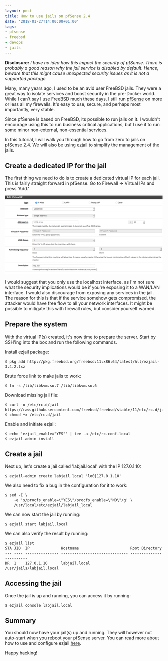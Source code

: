 ```yaml
---
layout: post
title: How to use jails on pfSense 2.4
date: '2018-01-27T14:00:00+01:00'
tags:
- pfsense
- freebsd
- devops
- jails
---
```


**Disclosure:** *I have no idea how this impact the security of pfSense. There is probably a good reason why the jail service is disabled by default. Hence, beware that this might cause unexpected security issues as it is not a supported package.*

Many, many years ago, I used to be an avid user FreeBSD jails. They were a great way to isolate services and boost security in the pre-Docker world. While I can't say I use FreeBSD much these days, I still run [pfSense](https://www.pfsense.org/) on more or less all my firewalls. It's easy to use, secure, and perhaps most importantly, very stable.

Since pfSense is based on FreeBSD, its possible to run jails on it. I wouldn't encourage using this to run business critical applications, but I use it to run some minor non-external, non-essential services.

In this tutorial, I will walk you through how to go from zero to jails on pfSense 2.4. We will also be using [ezjail](https://erdgeist.org/arts/software/ezjail) to simplify the management of the jails.

## Create a dedicated IP for the jail

The first thing we need to do is to create a dedicated virtual IP for each jail. This is fairly straight forward in pfSense. Go to Firewall -> Virtual IPs and press 'Add.'

![Add a Virtual IP](/assets/pfsense_virtual_ip.png)

I would suggest that you only use the localhost interface, as I'm not sure what the security implications would be if you're exposing it to a WAN/LAN interface. I would also discourage from exposing any services in the jail. The reason for this is that if the service somehow gets compromised, the attacker would have free flow to all your network interfaces. It might be possible to mitigate this with firewall rules, but consider yourself warned.


## Prepare the system

With the virtual IP(s) created, it's now time to prepare the server. Start by SSH'ing into the box and run the following commands.

Install ezjail package:
```
$ pkg add http://pkg.freebsd.org/freebsd:11:x86:64/latest/All/ezjail-3.4.2.txz
```

Brute force link to make jails to work:
```
$ ln -s /lib/libkvm.so.7 /lib/libkvm.so.6
```

Download missing jail file:
```
$ curl -o /etc/rc.d/jail https://raw.githubusercontent.com/freebsd/freebsd/stable/11/etc/rc.d/jail
$ chmod +x /etc/rc.d/jail
```

Enable and initiate ezjail:
```
$ echo 'ezjail_enable="YES"' | tee -a /etc/rc.conf.local
$ ezjail-admin install
```

## Create a jail

Next up, let's create a jail called 'labjail.local' with the IP 127.0.1.10:

```
$ ezjail-admin create labjail.local 'lo0|127.0.1.10'
```

We also need to fix a bug in the configuration for it to work:

```
$ sed -I \
    -e 's/procfs_enable=\"YES\"/procfs_enable=\"NO\"/g' \
    /usr/local/etc/ezjail/labjail_local
```

We can now start the jail by running:

```
$ ezjail start labjail.local
```

We can also verify the result by running:

```
$ ezjail list
STA JID  IP              Hostname                       Root Directory
--- ---- --------------- ------------------------------ ------------------------
DR  1    127.0.1.10      labjail.local                  /usr/jails/labjail.local
```

## Accessing the jail

Once the jail is up and running, you can access it by running:

```
$ ezjail console labjail.local
```

## Summary

You should now have your jail(s) up and running. They will however not auto-start when you reboot your pfSense server. You can read more about how to use and configure ezjail [here](https://erdgeist.org/arts/software/ezjail/).

Happy hacking!
